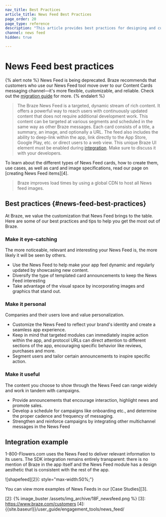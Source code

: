 ```yaml
---
nav_title: Best Practices
article_title: News Feed Best Practices
page_order: 20
page_type: reference
description: "This article provides best practices for designing and customizing News Feed cards."
channel: news feed
hidden: true

---
```


# News Feed best practices

{% alert note %}
News Feed is being deprecated. Braze recommends that customers who use our News Feed tool move over to our Content Cards messaging channel—it's more flexible, customizable, and reliable. Check out the [migration guide]({{site.baseurl}}/user_guide/message_building_by_channel/content_cards/migrating_from_news_feed/) for more.
{% endalert %}

> The Braze News Feed is a targeted, dynamic stream of rich content. It offers a powerful way to reach users with continuously updated content that does not require additional development work. This content can be targeted at various segments and scheduled in the same way as other Braze messages. Each card consists of a title, a summary, an image, and optionally a URL. The feed also includes the ability to deep-link within the app, link directly to the App Store, Google Play, etc. or direct users to a web view. This unique Braze UI element must be enabled during [integration][1]. Make sure to discuss it with your developers.

To learn about the different types of News Feed cards, how to create them, use cases, as well as card and image specifications, read our page on [creating News Feed items][4].

> Braze improves load times by using a global CDN to host all News feed images.

## Best practices {#news-feed-best-practices}

At Braze, we value the customization that News Feed brings to the table. Here are some of our best practices and tips to help you get the most out of Braze.

### Make it eye-catching

The more noticeable, relevant and interesting your News Feed is, the more likely it will be seen by others.  

- Use the News Feed to help make your app feel dynamic and regularly updated by showcasing new content.
- Diversify the type of templated card announcements to keep the News Feed interesting
- Take advantage of the visual space by incorporating images and graphics that stand out.

### Make it personal

Companies and their users love and value personalization.

- Customize the News Feed to reflect your brand's identity and create a seamless app experience.
- Keep in mind that targeted modules can immediately inspire action within the app, and protocol URLs can direct attention to different sections of the app, encouraging specific behavior like reviews, purchases and more.
- Segment users and tailor certain announcements to inspire specific action.

### Make it useful

The content you choose to show through the News Feed can range widely and work in tandem with campaigns.  

- Provide announcements that encourage interaction, highlight news and promote sales.
- Develop a schedule for campaigns like onboarding etc., and determine the proper cadence and frequency of messaging.
- Strengthen and reinforce campaigns by integrating other multichannel messages in the News Feed

## Integration example

1-800-Flowers.com uses the News Feed to deliver relevant information to its users. The SDK integration remains entirely transparent: there is no mention of Braze in the app itself and the News Feed module has a design aesthetic that is consistent with the rest of the app.

![shapefeed][2]{: style="max-width:50%;"}

You can view more examples of News Feeds in our [Case Studies][3].

[1]: {{site.baseurl}}/developer_guide/platform_integration_guides/ios/news_feed/
[2]: {% image_buster /assets/img_archive/18F_newsfeed.png %}
[3]: https://www.braze.com/customers
[4]: {{site.baseurl}}/user_guide/engagement_tools/news_feed/
